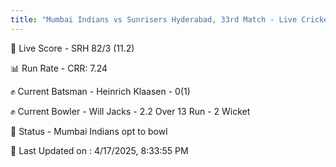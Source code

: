 ```yaml
---
title: "Mumbai Indians vs Sunrisers Hyderabad, 33rd Match - Live Cricket Score"
---
```


🔴 Live Score - SRH 82/3 (11.2)  

📊 Run Rate - CRR: 7.24  

✊ Current Batsman - Heinrich Klaasen - 0(1)  

✊ Current Bowler - Will Jacks - 2.2 Over 13 Run - 2 Wicket  

📑 Status - Mumbai Indians opt to bowl

📝 Last Updated on : 4/17/2025, 8:33:55 PM  

